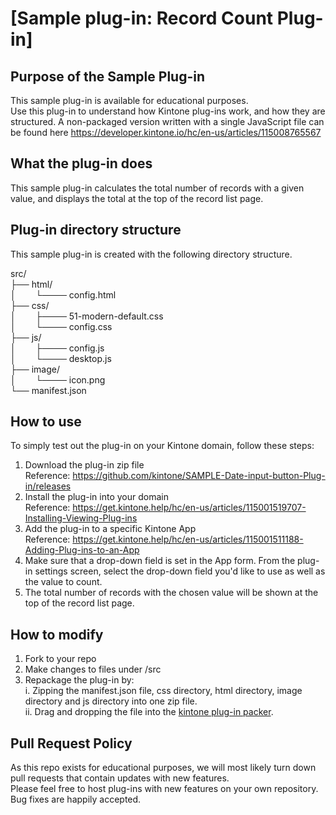 # [Sample plug-in: Record Count Plug-in]
## Purpose of the Sample Plug-in
This sample plug-in is available for educational purposes.  
Use this plug-in to understand how Kintone plug-ins work, and how they are structured.
A non-packaged version written with a single JavaScript file can be found here https://developer.kintone.io/hc/en-us/articles/115008765567

## What the plug-in does
This sample plug-in calculates the total number of records with a given value, and displays the total at the top of the record list page.

## Plug-in directory structure
This sample plug-in is created with the following directory structure.


src/  
├── html/  
│        └──── config.html  
├── css/  
│        ├──── 51-modern-default.css  
│        └──── config.css  
├── js/  
│        ├──── config.js  
│        └──── desktop.js  
├── image/  
│        └──── icon.png  
└── manifest.json  

## How to use
To simply test out the plug-in on your Kintone domain, follow these steps:

1. Download the plug-in zip file  
Reference: https://github.com/kintone/SAMPLE-Date-input-button-Plug-in/releases
2. Install the plug-in into your domain  
Reference: https://get.kintone.help/hc/en-us/articles/115001519707-Installing-Viewing-Plug-ins
3. Add the plug-in to a specific Kintone App  
Reference: https://get.kintone.help/hc/en-us/articles/115001511188-Adding-Plug-ins-to-an-App
4. Make sure that a drop-down field is set in the App form. From the plug-in settings screen, select the drop-down field you'd like to use as well as the value to count. 
5. The total number of records with the chosen value will be shown at the top of the record list page. 

## How to modify
1. Fork to your repo
2. Make changes to files under /src
3. Repackage the plug-in by:  
 i. Zipping the manifest.json file, css directory, html directory, image directory and js directory into one zip file.  
 ii. Drag and dropping the file into the [kintone plug-in packer](https://kintone.github.io/plugin-packer/).

## Pull Request Policy
As this repo exists for educational purposes, we will most likely turn down pull requests that contain updates with new features.  
Please feel free to host plug-ins with new features on your own repository.  
Bug fixes are happily accepted.
